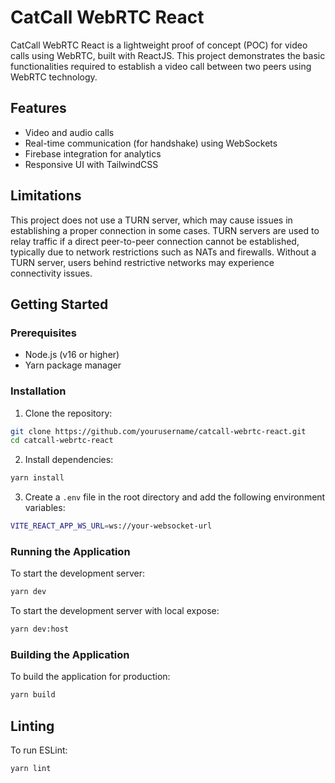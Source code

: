 # CatCall WebRTC React

CatCall WebRTC React is a lightweight proof of concept (POC) for video calls using WebRTC, built with ReactJS. This project demonstrates the basic functionalities required to establish a video call between two peers using WebRTC technology.

## Features

- Video and audio calls
- Real-time communication (for handshake) using WebSockets
- Firebase integration for analytics
- Responsive UI with TailwindCSS

## Limitations

This project does not use a TURN server, which may cause issues in establishing a proper connection in some cases. TURN servers are used to relay traffic if a direct peer-to-peer connection cannot be established, typically due to network restrictions such as NATs and firewalls. Without a TURN server, users behind restrictive networks may experience connectivity issues.

## Getting Started

### Prerequisites

- Node.js (v16 or higher)
- Yarn package manager

### Installation

1. Clone the repository:

```sh
git clone https://github.com/yourusername/catcall-webrtc-react.git
cd catcall-webrtc-react
```

2. Install dependencies:

```sh
yarn install
```

3. Create a `.env` file in the root directory and add the following environment variables:

```sh
VITE_REACT_APP_WS_URL=ws://your-websocket-url
```

### Running the Application

To start the development server:

```sh
yarn dev
```

To  start the development server with local expose:

```sh
yarn dev:host
```

### Building the Application

To build the application for production:

```sh
yarn build
```

## Linting

To run ESLint:

```sh
yarn lint
```
